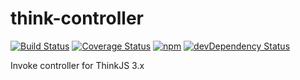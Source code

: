 # think-controller

[![Build Status](https://img.shields.io/travis/thinkjs/think-controller/master.svg?style=flat-square)](https://travis-ci.org/thinkjs/think-controller)
[![Coverage Status](https://img.shields.io/coveralls/thinkjs/think-controller/master.svg?style=flat-square)](https://coveralls.io/github/thinkjs/think-controller?branch=master)
[![npm](https://img.shields.io/npm/v/think-controller.svg?colorB=brightgreen&style=flat-square)](https://www.npmjs.com/package/think-controller)
[![devDependency Status](https://david-dm.org/thinkjs/think-controller.svg)](https://david-dm.org/thinkjs/think-controller)

Invoke controller for ThinkJS 3.x

